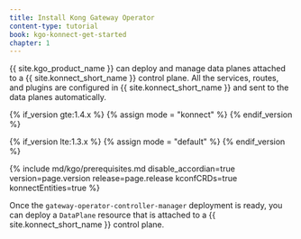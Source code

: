 ```yaml
---
title: Install Kong Gateway Operator
content-type: tutorial
book: kgo-konnect-get-started
chapter: 1
---
```


{{ site.kgo_product_name }} can deploy and manage data planes attached to a {{ site.konnect_short_name }} control plane.
All the services, routes, and plugins are configured in {{ site.konnect_short_name }} and sent to the data planes automatically.

{% if_version gte:1.4.x %}
{% assign mode = "konnect" %}
{% endif_version %}

{% if_version lte:1.3.x %}
{% assign mode = "default" %}
{% endif_version %}

{% include md/kgo/prerequisites.md disable_accordian=true version=page.version release=page.release kconfCRDs=true konnectEntities=true %}

Once the `gateway-operator-controller-manager` deployment is ready, you can deploy a `DataPlane` resource that is attached to a {{ site.konnect_short_name }} control plane.

